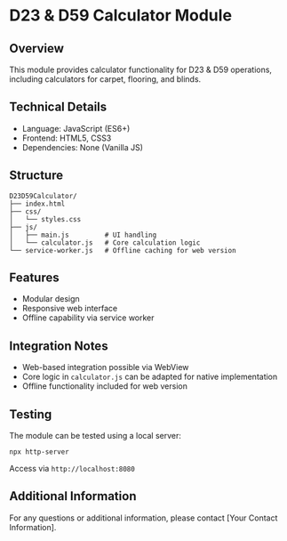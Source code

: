 # D23 & D59 Calculator Module

## Overview
This module provides calculator functionality for D23 & D59 operations, including calculators for carpet, flooring, and blinds.

## Technical Details
- Language: JavaScript (ES6+)
- Frontend: HTML5, CSS3
- Dependencies: None (Vanilla JS)

## Structure
```
D23D59Calculator/
├── index.html
├── css/
│   └── styles.css
├── js/
│   ├── main.js         # UI handling
│   └── calculator.js   # Core calculation logic
└── service-worker.js   # Offline caching for web version
```

## Features
- Modular design
- Responsive web interface
- Offline capability via service worker

## Integration Notes
- Web-based integration possible via WebView
- Core logic in `calculator.js` can be adapted for native implementation
- Offline functionality included for web version

## Testing
The module can be tested using a local server:
```
npx http-server
```
Access via `http://localhost:8080`

## Additional Information
For any questions or additional information, please contact [Your Contact Information].